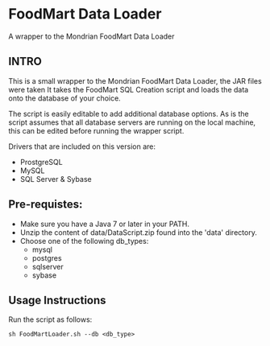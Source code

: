 FoodMart Data Loader
=============================

A wrapper to the Mondrian FoodMart Data Loader

INTRO
-----------------------------

This is a small wrapper to the Mondrian FoodMart Data Loader, the JAR files were taken 
It takes the FoodMart SQL Creation script and loads the data onto the database of your choice.

The script is easily editable to add additional database options.
As is the script assumes that all database servers are running on the local machine, this can be edited before running the wrapper script.

Drivers that are included on this version are:
- ProstgreSQL
- MySQL
- SQL Server & Sybase


Pre-requistes:
------------------------------
- Make sure you have a Java 7 or later in your PATH.
- Unzip the content of data/DataScript.zip found into the 'data' directory.
- Choose one of the following db_types:
    + mysql
    + postgres
    + sqlserver
    + sybase

Usage Instructions
------------------------------
Run the script as follows:

	sh FoodMartLoader.sh --db <db_type>
